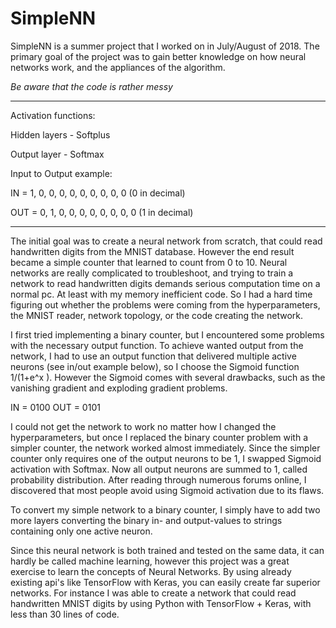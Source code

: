 # SimpleNN
SimpleNN is a summer project that I worked on in July/August of 2018. The primary goal of the project was to gain better knowledge on how neural networks work, and the appliances of the algorithm.

*Be aware that the code is rather messy*
_______________________________________________________________________________________________
Activation functions:

Hidden layers   -   Softplus

Output layer    -   Softmax

Input to Output example:

IN  =   1, 0, 0, 0, 0, 0, 0, 0, 0, 0    (0 in decimal)

OUT =   0, 1, 0, 0, 0, 0, 0, 0, 0, 0    (1 in decimal)
_______________________________________________________________________________________________


The initial goal was to create a neural network from scratch, that could read handwritten digits from the MNIST database. However the end result became a simple counter that learned to count from 0 to 10. Neural networks are really complicated to troubleshoot, and trying to train a network to read handwritten digits demands serious computation time on a normal pc. At least with my memory inefficient code. So I had a hard time figuring out whether the problems were coming from the hyperparameters, the MNIST reader, network topology, or the code creating the network.

I first tried implementing a binary counter, but I encountered some problems with the necessary output function. To achieve wanted output from the network, I had to use an output function that delivered multiple active neurons (see in/out example below), so I choose the Sigmoid function 1/(1+e^x ). However the Sigmoid comes with several drawbacks, such as the vanishing gradient and exploding gradient problems.

IN = 0100
OUT = 0101

I could not get the network to work no matter how I changed the hyperparameters, but once I replaced the binary counter problem with a simpler counter, the network worked almost immediately. Since the simpler counter only requires one of the output neurons to be 1, I swapped Sigmoid activation with Softmax. Now all output neurons are summed to 1, called probability distribution. After reading through numerous forums online, I discovered that most people avoid using Sigmoid activation due to its flaws.

To convert my simple network to a binary counter, I simply have to add two more layers converting the binary in- and output-values to strings containing only one active neuron.

Since this neural network is both trained and tested on the same data, it can hardly be called machine learning, however this project was a great exercise to learn the concepts of Neural Networks. By using already existing api's like TensorFlow with Keras, you can easily create far superior networks. For instance I was able to create a network that could read handwritten MNIST digits by using Python with TensorFlow + Keras, with less than 30 lines of code.



